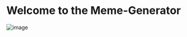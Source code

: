 # Welcome to the Meme-Generator

![image](https://github.com/user-attachments/assets/eec3c767-0ff3-4bee-aef6-ae2ac5c1e9c4)

